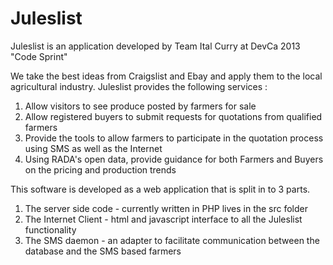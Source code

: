 Juleslist
=========

Juleslist is an application developed by Team Ital Curry at DevCa 2013 
"Code Sprint"

We take the best ideas from Craigslist and Ebay and apply them to the local 
agricultural industry. Juleslist provides the following services : 

1. Allow visitors to see produce posted by farmers for sale
2. Allow registered buyers to submit requests for quotations from qualified farmers
3. Provide the tools to allow farmers to participate in the quotation process using SMS as well as the Internet
4. Using RADA's open data, provide guidance for both Farmers and Buyers on the pricing and production trends


This software is developed as a web application that is split in to 3 parts. 

1. The server side code - currently written in PHP lives in the src folder
2. The Internet Client - html and javascript interface to all the Juleslist functionality
3. The SMS daemon - an adapter to facilitate communication between the database and the SMS based farmers

